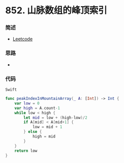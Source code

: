 # 852. 山脉数组的峰顶索引

### 简述

- [Leetcode](https://leetcode-cn.com/problems/peak-index-in-a-mountain-array/)

### 思路

- 

### 代码

`Swift`

```swift
func peakIndexInMountainArray(_ A: [Int]) -> Int {
    var low = 0
    var high = A.count-1
    while low < high {
        let mid = low + (high-low)/2
        if A[mid] < A[mid+1] {
            low = mid + 1
        } else {
            high = mid
        }
    }
    return low
}
```